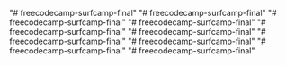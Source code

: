 "# freecodecamp-surfcamp-final" 
"# freecodecamp-surfcamp-final" 
"# freecodecamp-surfcamp-final" 
"# freecodecamp-surfcamp-final" 
"# freecodecamp-surfcamp-final" 
"# freecodecamp-surfcamp-final" 
"# freecodecamp-surfcamp-final" 
"# freecodecamp-surfcamp-final" 
"# freecodecamp-surfcamp-final" 
"# freecodecamp-surfcamp-final" 
